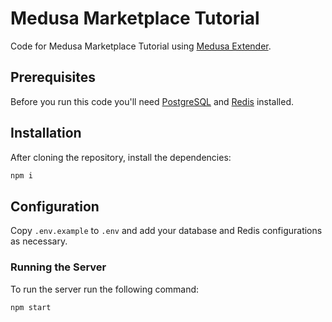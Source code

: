 # Medusa Marketplace Tutorial

Code for Medusa Marketplace Tutorial using [Medusa Extender](https://github.com/adrien2p/medusa-extender).

## Prerequisites

Before you run this code you'll need [PostgreSQL](https://www.postgresql.org/download/) and [Redis](https://redis.io/download) installed.

## Installation

After cloning the repository, install the dependencies:

```bash
npm i
```

## Configuration

Copy `.env.example` to `.env` and add your database and Redis configurations as necessary.

### Running the Server

To run the server run the following command:

```bash
npm start
```
